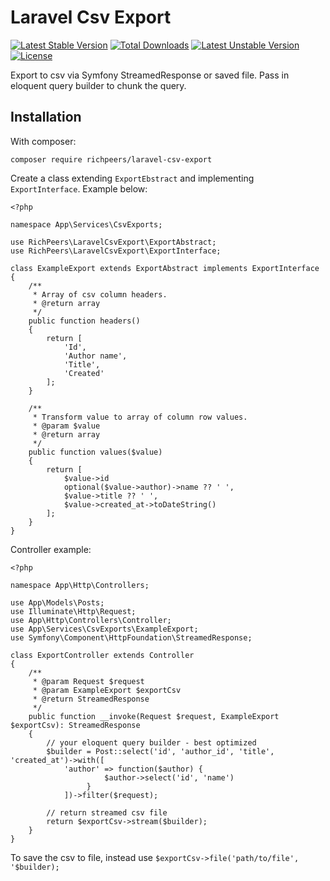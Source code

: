 # Laravel Csv Export

[![Latest Stable Version](https://poser.pugx.org/richpeers/laravel-csv-export/v/stable)](https://packagist.org/packages/richpeers/laravel-csv-export)
[![Total Downloads](https://poser.pugx.org/richpeers/laravel-csv-export/downloads)](https://packagist.org/packages/richpeers/laravel-csv-export)
[![Latest Unstable Version](https://poser.pugx.org/richpeers/laravel-csv-export/v/unstable)](https://packagist.org/packages/richpeers/laravel-csv-export)
[![License](https://poser.pugx.org/richpeers/laravel-csv-export/license)](https://packagist.org/packages/richpeers/laravel-csv-export)

Export to csv via Symfony StreamedResponse or saved file. Pass in eloquent query builder to chunk the query.

## Installation
With composer:
```
composer require richpeers/laravel-csv-export
```

Create a class extending `ExportEbstract` and implementing `ExportInterface`. Example below:
```
<?php

namespace App\Services\CsvExports;

use RichPeers\LaravelCsvExport\ExportAbstract;
use RichPeers\LaravelCsvExport\ExportInterface;

class ExampleExport extends ExportAbstract implements ExportInterface
{
    /**
     * Array of csv column headers.
     * @return array
     */
    public function headers()
    {
        return [
            'Id',
            'Author name',
            'Title',
            'Created'
        ];
    }

    /**
     * Transform value to array of column row values.
     * @param $value
     * @return array
     */
    public function values($value)
    {
        return [
            $value->id
            optional($value->author)->name ?? ' ',
            $value->title ?? ' ',
            $value->created_at->toDateString()
        ];
    }
}
```

Controller example:
```
<?php

namespace App\Http\Controllers;

use App\Models\Posts;
use Illuminate\Http\Request;
use App\Http\Controllers\Controller;
use App\Services\CsvExports\ExampleExport;
use Symfony\Component\HttpFoundation\StreamedResponse;

class ExportController extends Controller
{
    /**
     * @param Request $request
     * @param ExampleExport $exportCsv
     * @return StreamedResponse
     */
    public function __invoke(Request $request, ExampleExport $exportCsv): StreamedResponse
    {
        // your eloquent query builder - best optimized
        $builder = Post::select('id', 'author_id', 'title', 'created_at')->with([
            'author' => function($author) {
                     $author->select('id', 'name')
                 }
            ])->filter($request);

        // return streamed csv file
        return $exportCsv->stream($builder);
    }
}
```

To save the csv to file, instead use `$exportCsv->file('path/to/file', '$builder);`
